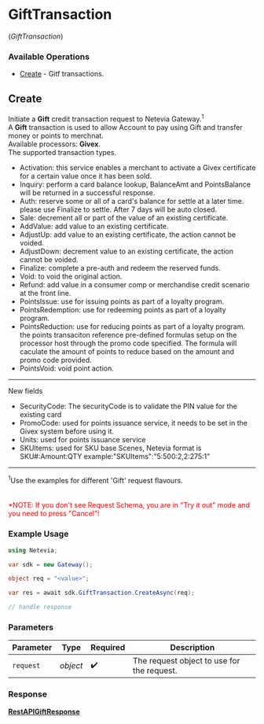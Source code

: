 # GiftTransaction
(*GiftTransaction*)

### Available Operations

* [Create](#create) - Gitf transactions.

## Create

Initiate a <b>Gift</b> credit transaction request to Netevia Gateway.<sup>1</sup><br>
A <b>Gift</b> transaction is used to allow Account to pay using Gift and transfer money or points to merchnat.<br>
Available processors: <b>Givex</b>.<br>
The supported transaction types.<br>
<ul>
<li>Activation: this service enables a merchant to activate a Givex certificate for a certain value once it has been sold. </li>
<li>Inquiry: perform a card balance lookup, BalanceAmt and PointsBalance will be returned in a successful response.</li>
<li>Auth: reserve some or all of a card's balance for settle at a later time. please use Finalize to settle. After 7 days will be auto closed. </li>
<li>Sale: decrement all or part of the value of an existing certificate.</li>
<li>AddValue: add value to an existing certificate.</li>
<li>AdjustUp: add value to an existing certificate, the action cannot be voided. </li>
<li>AdjustDown: decrement value to an existing certificate, the action cannot be voided.</li>
<li>Finalize: complete a pre-auth and redeem the reserved funds.</li>
<li>Void: to void the original action.</li>
<li>Refund:  add value in a consumer comp or merchandise credit scenario at the front line. </li>
<li>PointsIssue: use for issuing points as part of a loyalty program.</li>
<li>PointsRedemption: use for redeeming points as part of a loyalty program.</li>
<li>PointsReduction: use for reducing points as part of a loyalty program. the points transaciton reference pre-defined formulas setup on the processor host through the promo code specified. The formula will caculate the amount of points to reduce based on the amount and promo code provided.</li>
<li>PointsVoid: void point action.</li>
</ul>
<hr>
New fields
<ul>
<li>SecurityCode: The securityCode is to validate the PIN value for the existing card</li>
<li>PromoCode: used for points issuance service, it needs to be set in the Givex system before using it.</li>
<li>Units: used for points issuance service</li>
<li>SKUItems: used for SKU base Scenes, Netevia format is SKU#:Amount:QTY example:"SKUItems":"5:500:2,2:275:1"</li>
</ul>
<hr>
<sup>1</sup>Use the examples for different 'Gift' request flavours.
<div>
<br><br><span style="color:red">*NOTE: If you don't see Request Schema, you are in "Try it out" mode and you need to press "Cancel"!</span>


### Example Usage

```csharp
using Netevia;

var sdk = new Gateway();

object req = "<value>";

var res = await sdk.GiftTransaction.CreateAsync(req);

// handle response
```

### Parameters

| Parameter                                  | Type                                       | Required                                   | Description                                |
| ------------------------------------------ | ------------------------------------------ | ------------------------------------------ | ------------------------------------------ |
| `request`                                  | *object*                                   | :heavy_check_mark:                         | The request object to use for the request. |


### Response

**[RestAPIGiftResponse](../../Models/Operations/RestAPIGiftResponse.md)**


